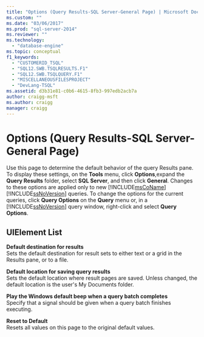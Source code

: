 ```yaml
---
title: "Options (Query Results-SQL Server-General Page) | Microsoft Docs"
ms.custom: ""
ms.date: "03/06/2017"
ms.prod: "sql-server-2014"
ms.reviewer: ""
ms.technology: 
  - "database-engine"
ms.topic: conceptual
f1_keywords: 
  - "CUSTOMERID_TSQL"
  - "SQL12.SWB.TSQLRESULTS.F1"
  - "SQL12.SWB.TSQLQUERY.F1"
  - "MISCELLANEOUSFILESPROJECT"
  - "DevLang-TSQL"
ms.assetid: d3b31e81-c0b6-4615-8fb3-997edb2acb7a
author: craigg-msft
ms.author: craigg
manager: craigg
---
```

# Options (Query Results-SQL Server-General Page)
  Use this page to determine the default behavior of the query Results pane. To display these settings, on the **Tools** menu, click **Options**,expand the **Query Results** folder, select **SQL Server**, and then click **General**. Changes to these options are applied only to new [!INCLUDE[msCoName](../includes/msconame-md.md)] [!INCLUDE[ssNoVersion](../includes/ssnoversion-md.md)] queries. To change the options for the current queries, click **Query Options** on the **Query** menu or, in a [!INCLUDE[ssNoVersion](../includes/ssnoversion-md.md)] query window, right-click and select **Query Options**.  
  
## UIElement List  
 **Default destination for results**  
 Sets the default destination for result sets to either text or a grid in the Results pane, or to a file.  
  
 **Default location for saving query results**  
 Sets the default location where result pages are saved. Unless changed, the default location is the user's My Documents folder.  
  
 **Play the Windows default beep when a query batch completes**  
 Specify that a signal should be given when a query batch finishes executing.  
  
 **Reset to Default**  
 Resets all values on this page to the original default values.  
  
  
